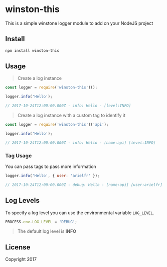 # winston-this

This is a simple winstone logger module to add on your NodeJS project

## Install

```bash
npm install winston-this
```

## Usage

> Create a log instance

```javascript
const logger = require('winston-this')();
```

```javascript
logger.info('Hello');

// 2017-10-24T12:00:00.000Z - info: Hello - [level:INFO]
```

> Create a log instance with a custom tag to identify it

```javascript
const logger = require('winston-this')('api');
```

```javascript
logger.info('Hello');

// 2017-10-24T12:00:00.000Z - info: Hello - [name:api] [level:INFO]
```

### Tag Usage

You can pass tags to pass more information

```javascript
logger.info('Hello', { user: 'arielfr' });

// 2017-10-24T12:00:00.000Z - debug: Hello - [name:api] [user:arielfr] [level:DEBUG]
```

## Log Levels

To specify a log level you can use the environmental variable `LOG_LEVEL`.

````javascript
PROCESS.env.LOG_LEVEL = 'DEBUG';
````

> The default log level is **INFO**

## License

Copyright 2017